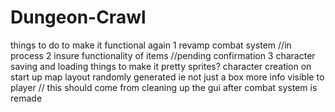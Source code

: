 # Dungeon-Crawl
things to do to make it functional again
1 revamp combat system //in process
2 insure functionality of items //pending confirmation
3 character saving and loading
things to make it pretty
sprites?
character creation on start up
map layout randomly generated ie not just a box
more info visible to player // this should come from cleaning up the gui after combat system is remade

